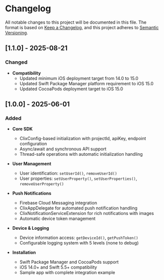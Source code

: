 # Changelog

All notable changes to this project will be documented in this file.
The format is based on [Keep a Changelog](https://keepachangelog.com/en/1.1.0/),
and this project adheres to [Semantic Versioning](https://semver.org/spec/v2.0.0.html).

## [1.1.0] - 2025-08-21

### Changed

- **Compatibility**
  - Updated minimum iOS deployment target from 14.0 to 15.0
  - Updated Swift Package Manager platform requirement to iOS 15.0
  - Updated CocoaPods deployment target to iOS 15.0

## [1.0.0] - 2025-06-01

### Added

- **Core SDK**
  - ClixConfig-based initialization with projectId, apiKey, endpoint configuration
  - Async/await and synchronous API support
  - Thread-safe operations with automatic initialization handling

- **User Management**
  - User identification: `setUserId()`, `removeUserId()`
  - User properties: `setUserProperty()`, `setUserProperties()`, `removeUserProperty()`

- **Push Notifications**
  - Firebase Cloud Messaging integration
  - ClixAppDelegate for automated push notification handling
  - ClixNotificationServiceExtension for rich notifications with images
  - Automatic device token management

- **Device & Logging**
  - Device information access: `getDeviceId()`, `getPushToken()`
  - Configurable logging system with 5 levels (none to debug)

- **Installation**
  - Swift Package Manager and CocoaPods support
  - iOS 14.0+ and Swift 5.5+ compatibility
  - Sample app with complete integration example
